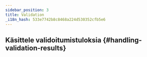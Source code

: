 ```yaml
---
sidebar_position: 3
title: Validation
_i18n_hash: 533e7742b8c8468a224d530352cfb5e6
---
```

## Käsittele validoitumistuloksia {#handling-validation-results}
